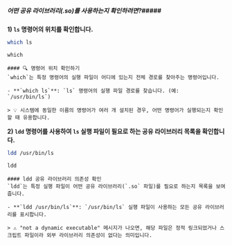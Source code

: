 ##### 어떤 공유 라이브러리(.so)를 사용하는지 확인하려면?#####

**1) `ls` 명령어의 위치를 확인합니다.**
```bash
which ls
```
```tech
which
```
```desc
#### 🔍 명령어 위치 확인하기
`which`는 특정 명령어의 실행 파일이 어디에 있는지 전체 경로를 찾아주는 명령어입니다.

- **`which ls`**: `ls` 명령어의 실행 파일 경로를 찾습니다. (예: `/usr/bin/ls`)

> 💡 시스템에 동일한 이름의 명령어가 여러 개 설치된 경우, 어떤 명령어가 실행되는지 확인할 때 유용합니다.
```

**2) `ldd` 명령어를 사용하여 `ls` 실행 파일이 필요로 하는 공유 라이브러리 목록을 확인합니다.**
```bash
ldd /usr/bin/ls
```
```tech
ldd
```
```desc
#### ldd 공유 라이브러리 의존성 확인
`ldd`는 특정 실행 파일이 어떤 공유 라이브러리(`.so` 파일)를 필요로 하는지 목록을 보여줍니다.

- **`ldd /usr/bin/ls`**: `/usr/bin/ls` 실행 파일이 사용하는 모든 공유 라이브러리를 표시합니다.

> ⚠️ "not a dynamic executable" 메시지가 나오면, 해당 파일은 정적 링크되었거나 스크립트 파일이라 외부 라이브러리 의존성이 없다는 의미입니다.
```